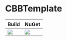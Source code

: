 # CBBTemplate

| Build | NuGet |
|--|--|
|![](https://github.com/dotnet-campus/CBBTemplate/workflows/.NET%20Core/badge.svg)|[![](https://img.shields.io/nuget/v/CBBTemplate.svg)](https://www.nuget.org/packages/CBBTemplate)|